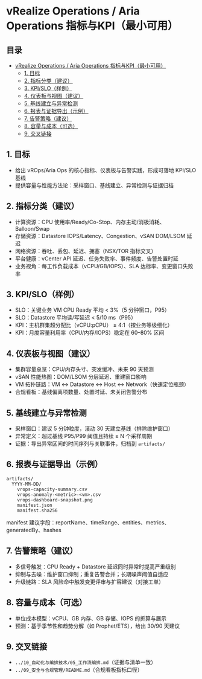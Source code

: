 # vRealize Operations / Aria Operations 指标与KPI（最小可用）

## 目录

- [vRealize Operations / Aria Operations 指标与KPI（最小可用）](#vrealize-operations-aria-operations-指标与kpi最小可用)
  - [1. 目标](#1-目标)
  - [2. 指标分类（建议）](#2-指标分类建议)
  - [3. KPI/SLO（样例）](#3-kpislo样例)
  - [4. 仪表板与视图（建议）](#4-仪表板与视图建议)
  - [5. 基线建立与异常检测](#5-基线建立与异常检测)
  - [6. 报表与证据导出（示例）](#6-报表与证据导出示例)
  - [7. 告警策略（建议）](#7-告警策略建议)
  - [8. 容量与成本（可选）](#8-容量与成本可选)
  - [9. 交叉链接](#9-交叉链接)

## 1. 目标

- 给出 vROps/Aria Ops 的核心指标、仪表板与告警实践，形成可落地 KPI/SLO 基线
- 提供容量与性能方法论：采样窗口、基线建立、异常检测与证据归档

## 2. 指标分类（建议）

- 计算资源：CPU 使用率/Ready/Co-Stop、内存主动/消极消耗、Balloon/Swap
- 存储资源：Datastore IOPS/Latency、Congestion、vSAN DOM/LSOM 延迟
- 网络资源：吞吐、丢包、延迟、拥塞（NSX/TOR 指标交叉）
- 平台健康：vCenter API 延迟、任务失败率、事件频度、告警处置时延
- 业务视角：每工作负载成本（vCPU/GB/IOPS）、SLA 达标率、变更窗口失败率

## 3. KPI/SLO（样例）

- SLO：关键业务 VM CPU Ready 平均 < 3%（5 分钟窗口，P95）
- SLO：Datastore 平均读/写延迟 < 5/10 ms（P95）
- KPI：主机群集超分配比（vCPU:pCPU） ≤ 4:1（按业务等级细化）
- KPI：月度容量利用率（CPU/内存/IOPS）稳定在 60–80% 区间

## 4. 仪表板与视图（建议）

- 集群容量总览：CPU/内存头寸、突发缓冲、未来 90 天预测
- vSAN 性能热图：DOM/LSOM 分层延迟、重建窗口影响
- VM 拓扑链路：VM ↔ Datastore ↔ Host ↔ Network（快速定位瓶颈）
- 合规看板：基线偏离项数量、处置时延、未关闭告警分布

## 5. 基线建立与异常检测

- 采样窗口：建议 5 分钟粒度，滚动 30 天建立基线（排除维护窗口）
- 异常定义：超过基线 P95/P99 阈值且持续 ≥ N 个采样周期
- 证据：导出异常区间的时间序列与关联事件，归档到 `artifacts/`

## 6. 报表与证据导出（示例）

```text
artifacts/
  YYYY-MM-DD/
    vrops-capacity-summary.csv
    vrops-anomaly-<metric>-<vm>.csv
    vrops-dashboard-snapshot.png
    manifest.json
    manifest.sha256
```

manifest 建议字段：reportName、timeRange、entities、metrics、generatedBy、hashes

## 7. 告警策略（建议）

- 多信号触发：CPU Ready + Datastore 延迟同时异常时提高严重级别
- 抑制与去噪：维护窗口抑制；重复告警合并；长期噪声阈值自适应
- 升级链路：SLA 风险命中触发变更评审与扩容建议（对接工单）

## 8. 容量与成本（可选）

- 单位成本模型：vCPU、GB 内存、GB 存储、IOPS 的折算与展示
- 预测：基于季节性和趋势分解（如 Prophet/ETS），给出 30/90 天建议

## 9. 交叉链接

- `../10_自动化与编排技术/05_工作流编排.md`（证据与清单一致）
- `../09_安全与合规管理/README.md`（合规看板指标口径）
